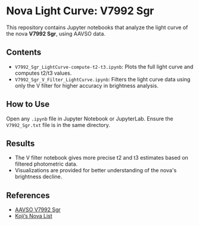 # Nova Light Curve: V7992 Sgr

This repository contains Jupyter notebooks that analyze the light curve of the nova **V7992 Sgr**, using AAVSO data.

## Contents

- `V7992_Sgr_LightCurve-compute-t2-t3.ipynb`: Plots the full light curve and computes t2/t3 values.
- `V7992_Sgr_V_Filter_LightCurve.ipynb`: Filters the light curve data using only the V filter for higher accuracy in brightness analysis.

## How to Use
Open any `.ipynb` file in Jupyter Notebook or JupyterLab. Ensure the `V7992_Sgr.txt` file is in the same directory.

## Results
- The V filter notebook gives more precise t2 and t3 estimates based on filtered photometric data.
- Visualizations are provided for better understanding of the nova's brightness decline.

## References
- [AAVSO V7992 Sgr](https://www.aavso.org/vsx/index.php?view=detail.top&oid=8278029)
- [Koji’s Nova List](https://projectpluto.com/galnovae/galnovae.htm)

